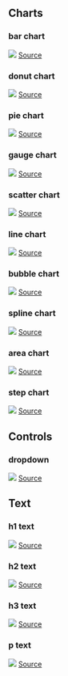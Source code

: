 ## Charts
### bar chart
![](screenshots/bar_chart.png)
[Source](examples/bar_chart.yml)

### donut chart
![](screenshots/donut_chart.png)
[Source](examples/donut_chart.yml)

### pie chart
![](screenshots/pie_chart.png)
[Source](examples/pie_chart.yml)

### gauge chart
![](screenshots/gauge_chart.png)
[Source](examples/gauge_chart.yml)

### scatter chart
![](screenshots/scatter_chart.png)
[Source](examples/scatter_chart.yml)

### line chart
![](screenshots/line_chart.png)
[Source](examples/line_chart.yml)

### bubble chart
![](screenshots/bubble_chart.png)
[Source](examples/bubble_chart.yml)

### spline chart
![](screenshots/spline_chart.png)
[Source](examples/spline_chart.yml)

### area chart
![](screenshots/area_chart.png)
[Source](examples/area_chart.yml)

### step chart
![](screenshots/step_chart.png)
[Source](examples/step_chart.yml)



## Controls
### dropdown
![](screenshots/dropdown.png)
[Source](examples/dropdown.yml)



## Text
### h1 text
![](screenshots/h1_text.png)
[Source](examples/h1_text.yml)

### h2 text
![](screenshots/h2_text.png)
[Source](examples/h2_text.yml)

### h3 text
![](screenshots/h3_text.png)
[Source](examples/h3_text.yml)

### p text
![](screenshots/p_text.png)
[Source](examples/p_text.yml)




